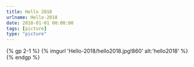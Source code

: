 ```yaml
---
title: Hello 2018
urlname: Hello-2018
date: 2018-01-01 00:00:00
tags: [picture]
type: "picture"
---
```


{% gp 2-1 %}
{% imgurl 'Hello-2018/hello2018.jpg!860' alt:'hello2018' %}
{% endgp %}
